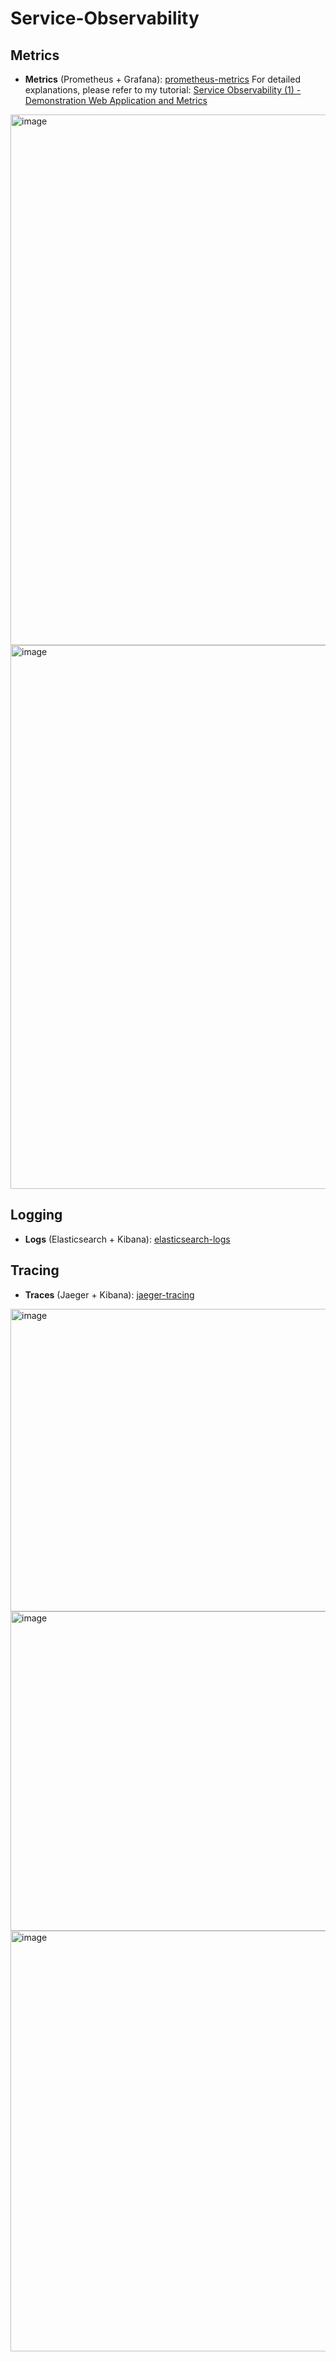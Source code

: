 # Service-Observability

## Metrics
- **Metrics** (Prometheus + Grafana): [prometheus-metrics](./prometheus-metrics/)
For detailed explanations, please refer to my tutorial: [Service Observability (1) - Demonstration Web Application and Metrics](https://medium.com/python-in-plain-english/service-observability-1-demonstration-web-application-and-metrics-3771caa5d727)

<img width="1912" height="849" alt="image" src="https://github.com/user-attachments/assets/71c26a95-b9d5-43ce-95b7-e8c13ad32f73" />
<img width="1908" height="870" alt="image" src="https://github.com/user-attachments/assets/0055a4ef-8161-445c-b3dd-cf6ebecb7c05" />

## Logging
- **Logs** (Elasticsearch + Kibana): [elasticsearch-logs](./elasticsearch-logs/)

## Tracing
- **Traces** (Jaeger + Kibana): [jaeger-tracing](./jaeger-tracing)
<img width="1285" height="484" alt="image" src="https://github.com/user-attachments/assets/5a8ad144-5e4f-47df-84c1-a0d9e4e9ddae" />
<img width="1284" height="511" alt="image" src="https://github.com/user-attachments/assets/5e14603a-4c2c-448d-b6f2-e41a80b2f592" />
<img width="1284" height="673" alt="image" src="https://github.com/user-attachments/assets/f073408d-40a7-4de8-ba83-1a7703915268" />
